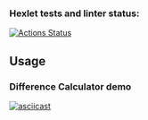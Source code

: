 ### Hexlet tests and linter status:

[![Actions Status](https://github.com/alekseyvlivanov/python-project-lvl2/workflows/hexlet-check/badge.svg)](https://github.com/alekseyvlivanov/python-project-lvl2/actions)

## Usage

### Difference Calculator demo

[![asciicast](https://asciinema.org/a/WHvx23uQjeQqqrkwdjBlEwL4r.svg)](https://asciinema.org/a/WHvx23uQjeQqqrkwdjBlEwL4r)
